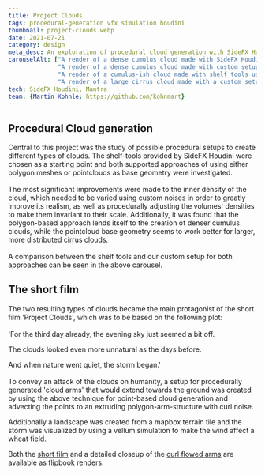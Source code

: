 ```yaml
---
title: Project Clouds
tags: procedural-generation vfx simulation houdini
thumbnail: project-clouds.webp
date: 2021-07-21
category: design
meta_desc: An exploration of procedural cloud generation with SideFX Houdini
carouselAlt: ["A render of a dense cumulus cloud made with SideFX Houdini's shelf-tools", 
              "A render of a dense cumulus cloud made with custom setup showing more varied density levels",
              "A render of a cumulus-ish cloud made with shelf tools using points as an input",
              "A render of a large cirrus cloud made with a custom setup using points as base geometry"]
tech: SideFX Houdini, Mantra
team: {Martin Kohnle: https://github.com/kohnmart}
---
```


## Procedural Cloud generation

Central to this project was the study of possible procedural setups to create different types of clouds.
The shelf-tools provided by SideFX Houdini were chosen as a starting point and both supported approaches of using either polygon meshes or pointclouds as base geometry were investigated.
<br></br>
The most significant improvements were made to the inner density of the cloud,
which needed to be varied using custom noises in order to greatly improve its realism, as well as procedurally adjusting the volumes' densities to make them invariant to their scale.
Additionally, it was found that the polygon-based approach lends itself to the creation of denser cumulus clouds, while the pointcloud base geometry seems to work better for larger, more distributed cirrus clouds.
<br></br>
A comparison between the shelf tools and our custom setup for both approaches can be seen in the above carousel.

## The short film

The two resulting types of clouds became the main protagonist of the short film 'Project Clouds', which was to be based on the following plot:
<br></br>
'For the third day already, the evening sky just seemed a bit off.

The clouds looked even more unnatural as the days before.

And when nature went quiet, the storm began.'
<br></br>
To convey an attack of the clouds on humanity, a setup for procedurally generated 'cloud arms' that would extend towards the ground
was created by using the above technique for point-based cloud generation and advecting the points to an extruding polygon-arm-structure with curl noise.

Additionally a landscape was created from a mapbox terrain tile and the storm was visualized by using a vellum simulation to make the wind affect a wheat field.

Both the [short film](https://youtu.be/AwPGj9VenKA) and a detailed closeup of the [curl flowed arms](https://youtu.be/G2OnUsg9y2E) are available as flipbook renders.
